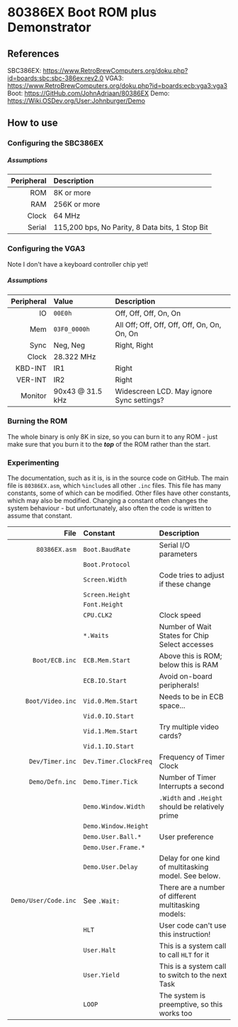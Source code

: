 # 80386EX Boot ROM plus Demonstrator

## References
SBC386EX: https://www.RetroBrewComputers.org/doku.php?id=boards:sbc:sbc-386ex:rev2.0
VGA3:     https://www.RetroBrewComputers.org/doku.php?id=boards:ecb:vga3:vga3
Boot:     https://GitHub.com/JohnAdriaan/80386EX
Demo:     https://Wiki.OSDev.org/User:Johnburger/Demo

## How to use

### Configuring the SBC386EX

##### Assumptions
| Peripheral | Description  |
| ---------: | :----------- |
| ROM        | 8K or more   |
| RAM        | 256K or more |
| Clock      | 64 MHz       |
| Serial     | 115,200 bps, No Parity, 8 Data bits, 1 Stop Bit |

### Configuring the VGA3

Note I don't have a keyboard controller chip yet!

##### Assumptions
| Peripheral | Value            | Description                                 |
| ---------: | :--------------- | :------------------------------------------ |
| IO         | `00E0h`          | Off, Off, Off, On, On                       |
| Mem        | `03F0_0000h`     | All Off; Off, Off, Off, Off, On, On, On, On |
| Sync       | Neg, Neg         | Right, Right                                |
| Clock      | 28.322 MHz       |                                             |
| KBD-INT    | IR1              | Right                                       |
| VER-INT    | IR2              | Right                                       |
| Monitor    | 90x43 @ 31.5 kHz | Widescreen LCD. May ignore Sync settings?   |

### Burning the ROM
The whole binary is only 8K in size, so you can burn it to any ROM - just make
sure that you burn it to the _**top**_ of the ROM rather than the start.

### Experimenting
The documentation, such as it is, is in the source code on GitHub.
The main file is `80386EX.asm`, which `%include`s all other `.inc` files.
This file has many constants, some of which can be modified.
Other files have other constants, which may also be modified.
Changing a constant often changes the system behaviour - but unfortunately, also often the code is written to assume that constant.

| File                 | Constant              | Description                                          |
| -------------------: | :-------------------- | :--------------------------------------------------- |
| `80386EX.asm`        | `Boot.BaudRate`       | Serial I/O parameters                                |
|                      | `Boot.Protocol`       |                                                      |
|                      | `Screen.Width`        | Code tries to adjust if these change                 |
|                      | `Screen.Height`       |                                                      |
|                      | `Font.Height`         |                                                      |
|                      | `CPU.CLK2`            | Clock speed                                          |
|                      | `*.Waits`             | Number of Wait States for Chip Select accesses       |
| `Boot/ECB.inc`       | `ECB.Mem.Start`       | Above this is ROM; below this is RAM                 |
|                      | `ECB.IO.Start`        | Avoid on-board peripherals!                          |
| `Boot/Video.inc`     | `Vid.0.Mem.Start`     | Needs to be in ECB space...                          |
|                      | `Vid.0.IO.Start`      |                                                      |
|                      | `Vid.1.Mem.Start`     | Try multiple video cards?                            |
|                      | `Vid.1.IO.Start`      |                                                      |
| `Dev/Timer.inc`      | `Dev.Timer.ClockFreq` | Frequency of Timer Clock                             |
| `Demo/Defn.inc`      | `Demo.Timer.Tick`     | Number of Timer Interrupts a second                  |
|                      | `Demo.Window.Width`   | `.Width` and `.Height` should be relatively prime    |
|                      | `Demo.Window.Height`  |                                                      |
|                      | `Demo.User.Ball.*`    | User preference                                      |
|                      | `Demo.User.Frame.*`   |                                                      |
|                      | `Demo.User.Delay`     | Delay for one kind of multitasking model. See below. |
| `Demo/User/Code.inc` | See `.Wait:`          | There are a number of different multitasking models: |
|                      | `HLT`                 | User code can't use this instruction!                |
|                      | `User.Halt`           | This is a system call to call `HLT` for it           |
|                      | `User.Yield`          | This is a system call to switch to the next Task     |
|                      | `LOOP`                | The system is preemptive, so this works too          |
